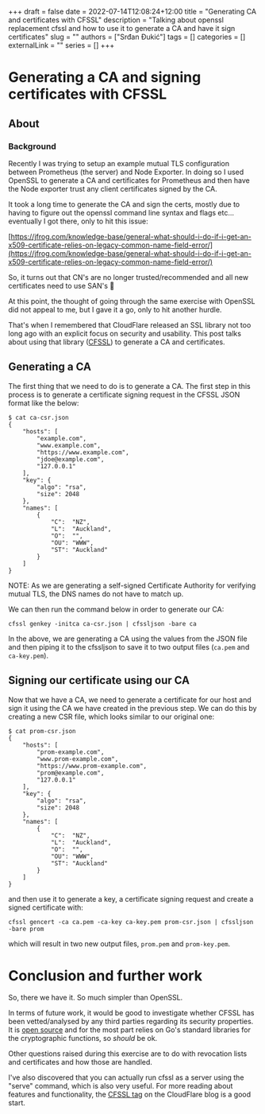 +++ 
draft = false
date = 2022-07-14T12:08:24+12:00
title = "Generating CA and certificates with CFSSL"
description = "Talking about openssl replacement cfssl and how to use it to generate a CA and have it sign certificates"
slug = ""
authors = ["Srđan Đukić"]
tags = []
categories = []
externalLink = ""
series = []
+++
# Generating a CA and signing certificates with CFSSL

## About

### Background
Recently I was trying to setup an example mutual TLS configuration between Prometheus (the server) and Node Exporter. In doing so I
used OpenSSL to generate a CA and certificates for Prometheus and then have the Node exporter trust any client
certificates signed by the CA.

It took a long time to generate the CA and sign the certs, mostly due to having to figure out the openssl command line
syntax and flags etc... eventually I got there, only to hit this issue:

[https://jfrog.com/knowledge-base/general-what-should-i-do-if-i-get-an-x509-certificate-relies-on-legacy-common-name-field-error/](https://jfrog.com/knowledge-base/general-what-should-i-do-if-i-get-an-x509-certificate-relies-on-legacy-common-name-field-error/)

So, it turns out that CN's are no longer trusted/recommended and all new certificates need to use SAN's 🤦

At this point, the thought of going through the same exercise with OpenSSL did not appeal to me, but I gave it a go,
only to hit another hurdle.

That's when I remembered that CloudFlare released an SSL library not too long ago with an explicit focus on security and
usability. This post talks about using that library ([CFSSL](https://blog.cloudflare.com/introducing-cfssl/)) to generate a CA and certificates.

## Generating a CA

The first thing that we need to do is to generate a CA. The first step in this process is to generate a certificate
signing request in the CFSSL JSON format like the below:

    $ cat ca-csr.json 
    {
        "hosts": [
            "example.com",
            "www.example.com",
            "https://www.example.com",
            "jdoe@example.com",
            "127.0.0.1"
        ],
        "key": {
            "algo": "rsa",
            "size": 2048
        },
        "names": [
            {
                "C":  "NZ",
                "L":  "Auckland",
                "O":  "",
                "OU": "WWW",
                "ST": "Auckland"
            }
        ]
    }

NOTE: As we are generating a self-signed Certificate Authority for verifying mutual TLS, the DNS names do not have to match up.

We can then run the command below in order to generate our CA:

    cfssl genkey -initca ca-csr.json | cfssljson -bare ca

In the above, we are generating a CA using the values from the JSON file and then piping it to the cfssljson to save it
to two output files (`ca.pem` and `ca-key.pem`).

## Signing our certificate using our CA

Now that we have a CA, we need to generate a certificate for our host and sign it using the CA we have created in the
previous step. We can do this by creating a new CSR file, which looks similar to our original one:

    $ cat prom-csr.json 
    {
        "hosts": [
            "prom-example.com",
            "www.prom-example.com",
            "https://www.prom-example.com",
            "prom@example.com",
            "127.0.0.1"
        ],
        "key": {
            "algo": "rsa",
            "size": 2048
        },
        "names": [
            {
                "C":  "NZ",
                "L":  "Auckland",
                "O":  "",
                "OU": "WWW",
                "ST": "Auckland"
            }
        ]
    }

and then use it to generate a key, a certificate signing request and create a signed certificate with:

    cfssl gencert -ca ca.pem -ca-key ca-key.pem prom-csr.json | cfssljson -bare prom

which will result in two new output files, `prom.pem` and `prom-key.pem`.

# Conclusion and further work

So, there we have it. So much simpler than OpenSSL.

In terms of future work, it would be good to investigate whether CFSSL has been vetted/analysed by any third parties
regarding its security properties. It is [open source](https://github.com/cloudflare/cfssl) and for
the most part relies on Go's standard libraries for the cryptographic functions, so _should_ be ok.

Other questions raised during this exercise are to do with revocation lists and certificates and how those are handled.

I've also discovered that you can actually run cfssl as a server using the "serve" command, which is also very useful.
For more reading about features and functionality, the [CFSSL tag](https://blog.cloudflare.com/tag/cfssl/) on the CloudFlare blog is a good start.
